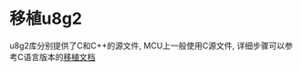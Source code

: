 # 移植u8g2

u8g2库分别提供了C和C++的源文件, MCU上一般使用C源文件, 详细步骤可以参考C语言版本的[移植文档](https://github.com/olikraus/u8g2/wiki/u8g2setupc#introduction)


